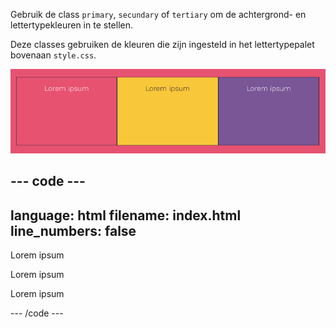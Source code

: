 
Gebruik de class `primary`, `secundary` of `tertiary` om de achtergrond- en lettertypekleuren in te stellen.

Deze classes gebruiken de kleuren die zijn ingesteld in het lettertypepalet bovenaan `style.css`.

![Drie velden. Elke veld heeft verschillende contrasterende achtergrond- en tekstkleuren.](images/colour-classes.png)

--- code ---
---
language: html
filename: index.html
line_numbers: false
---

<section class="wrap">
    <div class="primary">
        <p>Lorem ipsum</p>
    </div>
    <div class="secondary">
        <p>Lorem ipsum</p>
    </div>
    <div class="tertiary">
        <p>Lorem ipsum</p>
    </div>
</section>

--- /code ---
